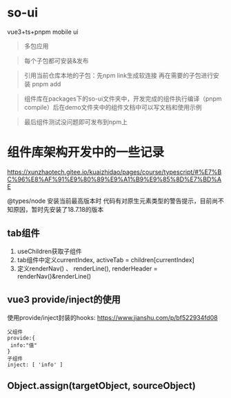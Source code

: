 # so-ui

vue3+ts+pnpm mobile ui

> 多包应用

> 每个子包都可安装&发布

> 引用当前仓库本地的子包：先npm link生成软连接 再在需要的子包进行安装 pnpm add <pkgname>

> 组件库在packages下的so-ui文件夹中，开发完成的组件执行编译（pnpm compile）后在demo文件夹中的组件文档中可以写文档和使用示例


> 最后组件测试没问题即可发布到npm上


# 组件库架构开发中的一些记录
https://xunzhaotech.gitee.io/kuaizhidao/pages/course/typescript/#%E7%BC%96%E8%AF%91%E9%80%89%E9%A1%B9%E9%85%8D%E7%BD%AE

@types/node 安装当前最高版本时 代码有对原生元素类型的警告提示，目前尚不知原因，暂时先安装了18.7.18的版本

## tab组件
1. useChildren获取子组件
2. tab组件中定义currentIndex, activeTab = children[currentIndex]
3. 定义renderNav() 、 renderLine(), renderHeader = renderNav()&renderLine()

## vue3 provide/inject的使用
使用provide/inject封装的hooks: https://www.jianshu.com/p/bf522934fd08
```
父组件
provide:{
 info:"值"
}
子组件
inject: [ 'info' ]
```
## Object.assign(targetObject, sourceObject)